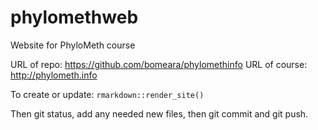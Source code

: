 # phylomethweb
Website for PhyloMeth course

URL of repo: https://github.com/bomeara/phylomethinfo
URL of course: http://phylometh.info

To create or update: `rmarkdown::render_site()`

Then git status, add any needed new files, then git commit and git push.
